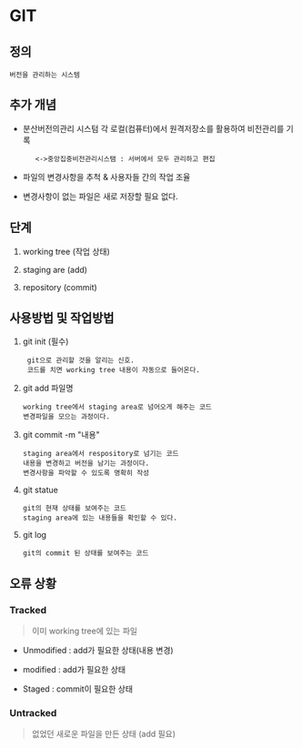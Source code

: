 # GIT
## 정의
``` 버전을 관리하는 시스템 ```


## 추가 개념

* 분산버전의관리 시스텀
    각 로컬(컴퓨터)에서 원격저장소를 활용하여 비전관리를 기록
         
         <->중앙집중비전관리시스탬 : 서버에서 모두 관리하고 편집

* 파일의 변경사항을 추척 & 사용자들 간의 작업 조율

* 변경사항이 없는 파일은 새로 저장할 필요 없다.


## 단계
1. working tree (작업 상태)

2. staging are (add)

3. repository (commit) 



## 사용방법 및 작업방법
1. git init (필수)
    ```
     git으로 관리할 것을 알리는 신호.
     코드를 치면 working tree 내용이 자동으로 들어온다.
     ```

2. git add 파일명
    ```
    working tree에서 staging area로 넘어오게 해주는 코드
    변경파일을 모으는 과정이다.
    ```

3. git commit -m "내용"
    ```
    staging area에서 respository로 넘기는 코드
    내용을 변경하고 버전을 남기는 과정이다.
    변경사항을 파악할 수 있도록 명확히 작성
    ```

4. git statue
    ``` 
    git의 현재 상태를 보여주는 코드
    staging area에 있는 내용들을 확인할 수 있다.
    ```

5. git log

    ```
    git의 commit 된 상태를 보여주는 코드 
    ```

## 오류 상황

### Tracked 
>이미 working tree에 있는 파일

- Unmodified : add가 필요한 상태(내용 변경)

- modified : add가 필요한 상태

- Staged : commit이 필요한 상태

### Untracked
> 없었던 새로운 파일을 만든 상태 (add 필요)




